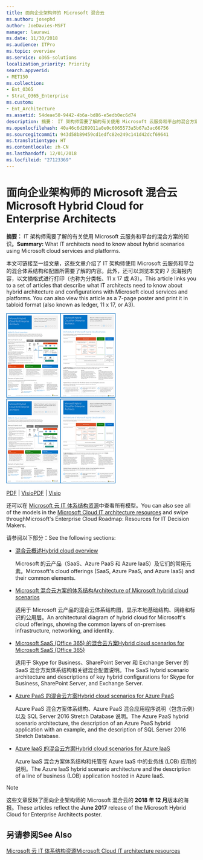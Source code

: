 ```yaml
---
title: 面向企业架构师的 Microsoft 混合云
ms.author: josephd
author: JoeDavies-MSFT
manager: laurawi
ms.date: 11/30/2018
ms.audience: ITPro
ms.topic: overview
ms.service: o365-solutions
localization_priority: Priority
search.appverid:
- MET150
ms.collection:
- Ent_O365
- Strat_O365_Enterprise
ms.custom:
- Ent_Architecture
ms.assetid: 54deae50-9442-4b6a-bd86-e5edb0ec6d74
description: 摘要： IT 架构师需要了解的有关使用 Microsoft 云服务和平台的混合方案的知识。
ms.openlocfilehash: 40a46c6d289011a0e0c6065573a5b67a3ac66756
ms.sourcegitcommit: 943d58b89459cd1edfc82e249c141d42dcf69641
ms.translationtype: HT
ms.contentlocale: zh-CN
ms.lasthandoff: 12/01/2018
ms.locfileid: "27123369"
---
```

# <a name="microsoft-hybrid-cloud-for-enterprise-architects"></a><span data-ttu-id="0d3e1-103">面向企业架构师的 Microsoft 混合云</span><span class="sxs-lookup"><span data-stu-id="0d3e1-103">Microsoft Hybrid Cloud for Enterprise Architects</span></span>

 <span data-ttu-id="0d3e1-104">**摘要：** IT 架构师需要了解的有关使用 Microsoft 云服务和平台的混合方案的知识。</span><span class="sxs-lookup"><span data-stu-id="0d3e1-104">**Summary:** What IT architects need to know about hybrid scenarios using Microsoft cloud services and platforms.</span></span>
  
<span data-ttu-id="0d3e1-p101">本文可链接至一组文章，这些文章介绍了 IT 架构师使用 Microsoft 云服务和平台的混合体系结构和配置所需要了解的内容。此外，还可以浏览本文的 7 页海报内容，以文摘格式进行打印（也称为分类帐、11 x 17 或 A3）。</span><span class="sxs-lookup"><span data-stu-id="0d3e1-p101">This article links you to a set of articles that describe what IT architects need to know about hybrid architecture and configurations with Microsoft cloud services and platforms. You can also view this article as a 7-page poster and print it in tabloid format (also known as ledger, 11 x 17, or A3).</span></span>
  
<span data-ttu-id="0d3e1-107">[![Microsoft 混合云模型的缩略图](media/Hybrid-Poster/Hybrid-Cloud-Thumbnail.png)](https://www.microsoft.com/download/details.aspx?id=54424
)</span><span class="sxs-lookup"><span data-stu-id="0d3e1-107">[![Thumb image for the Microsoft hybrid cloud model](media/Hybrid-Poster/Hybrid-Cloud-Thumbnail.png)](https://www.microsoft.com/download/details.aspx?id=54424
)</span></span>
  
<span data-ttu-id="0d3e1-108">[PDF](https://go.microsoft.com/fwlink/p/?linkid=842082) | [Visio](https://go.microsoft.com/fwlink/p/?linkid=842083)</span><span class="sxs-lookup"><span data-stu-id="0d3e1-108">[PDF](https://go.microsoft.com/fwlink/p/?linkid=842082) | [Visio](https://go.microsoft.com/fwlink/p/?linkid=842083)</span></span>
  
<span data-ttu-id="0d3e1-109">还可以在 [Microsoft 云 IT 体系结构资源](microsoft-cloud-it-architecture-resources.md)中查看所有模型。</span><span class="sxs-lookup"><span data-stu-id="0d3e1-109">You can also see all of the models in the [Microsoft Cloud IT architecture resources](microsoft-cloud-it-architecture-resources.md) and swipe throughMicrosoft's Enterprise Cloud Roadmap: Resources for IT Decision Makers.</span></span>
  
<span data-ttu-id="0d3e1-110">请参阅以下部分：</span><span class="sxs-lookup"><span data-stu-id="0d3e1-110">See the following sections:</span></span>
  
- [<span data-ttu-id="0d3e1-111">混合云概述</span><span class="sxs-lookup"><span data-stu-id="0d3e1-111">Hybrid cloud overview</span></span>](hybrid-cloud-overview.md)
    
    <span data-ttu-id="0d3e1-112">Microsoft 的云产品（SaaS、Azure PaaS 和 Azure IaaS）及它们的常用元素。</span><span class="sxs-lookup"><span data-stu-id="0d3e1-112">Microsoft's cloud offerings (SaaS, Azure PaaS, and Azure IaaS) and their common elements.</span></span>
    
- [<span data-ttu-id="0d3e1-113">Microsoft 混合云方案的体系结构</span><span class="sxs-lookup"><span data-stu-id="0d3e1-113">Architecture of Microsoft hybrid cloud scenarios</span></span>](architecture-of-microsoft-hybrid-cloud-scenarios.md)
    
    <span data-ttu-id="0d3e1-114">适用于 Microsoft 云产品的混合云体系结构图，显示本地基础结构、网络和标识的公用层。</span><span class="sxs-lookup"><span data-stu-id="0d3e1-114">An architectural diagram of hybrid cloud for Microsoft's cloud offerings, showing the common layers of on-premises infrastructure, networking, and identity.</span></span>
    
- [<span data-ttu-id="0d3e1-115">Microsoft SaaS (Office 365) 的混合云方案</span><span class="sxs-lookup"><span data-stu-id="0d3e1-115">Hybrid cloud scenarios for Microsoft SaaS (Office 365)</span></span>](hybrid-cloud-scenarios-for-microsoft-saas-office-365.md)
    
    <span data-ttu-id="0d3e1-116">适用于 Skype for Business、SharePoint Server 和 Exchange Server 的 SaaS 混合方案体系结构和关键混合配置说明。</span><span class="sxs-lookup"><span data-stu-id="0d3e1-116">The SaaS hybrid scenario architecture and descriptions of key hybrid configurations for Skype for Business, SharePoint Server, and Exchange Server.</span></span>
    
- [<span data-ttu-id="0d3e1-117">Azure PaaS 的混合云方案</span><span class="sxs-lookup"><span data-stu-id="0d3e1-117">Hybrid cloud scenarios for Azure PaaS</span></span>](hybrid-cloud-scenarios-for-azure-paas.md)
    
    <span data-ttu-id="0d3e1-118">Azure PaaS 混合方案体系结构、Azure PaaS 混合应用程序说明（包含示例）以及 SQL Server 2016 Stretch Database 说明。</span><span class="sxs-lookup"><span data-stu-id="0d3e1-118">The Azure PaaS hybrid scenario architecture, the description of an Azure PaaS hybrid application with an example, and the description of SQL Server 2016 Stretch Database.</span></span>
    
- [<span data-ttu-id="0d3e1-119">Azure IaaS 的混合云方案</span><span class="sxs-lookup"><span data-stu-id="0d3e1-119">Hybrid cloud scenarios for Azure IaaS</span></span>](hybrid-cloud-scenarios-for-azure-iaas.md)
    
    <span data-ttu-id="0d3e1-120">Azure IaaS 混合方案体系结构和托管在 Azure IaaS 中的业务线 (LOB) 应用的说明。</span><span class="sxs-lookup"><span data-stu-id="0d3e1-120">The Azure IaaS hybrid scenario architecture and the description of a line of business (LOB) application hosted in Azure IaaS.</span></span>
    
> [!NOTE]
> <span data-ttu-id="0d3e1-121">这些文章反映了面向企业架构师的 Microsoft 混合云的 **2018 年 12 月**版本的海报。</span><span class="sxs-lookup"><span data-stu-id="0d3e1-121">These articles reflect the **June 2017** release of the Microsoft Hybrid Cloud for Enterprise Architects poster.</span></span>
  
## <a name="see-also"></a><span data-ttu-id="0d3e1-122">另请参阅</span><span class="sxs-lookup"><span data-stu-id="0d3e1-122">See Also</span></span>

[<span data-ttu-id="0d3e1-123">Microsoft 云 IT 体系结构资源</span><span class="sxs-lookup"><span data-stu-id="0d3e1-123">Microsoft Cloud IT architecture resources</span></span>](microsoft-cloud-it-architecture-resources.md)

